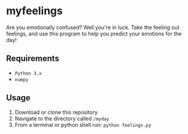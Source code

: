 # myfeelings

Are you emotionally confused? Well you're in luck. Take the feeling out feelings, and use this program to help you predict your emotions for the day! 

## Requirements ##

- `Python 3.x`
- `numpy`

## Usage ##

1. Download or clone this repository
1. Navigate to the directory called `/myday`
1. From a terminal or python shell run: `python feelings.py`

